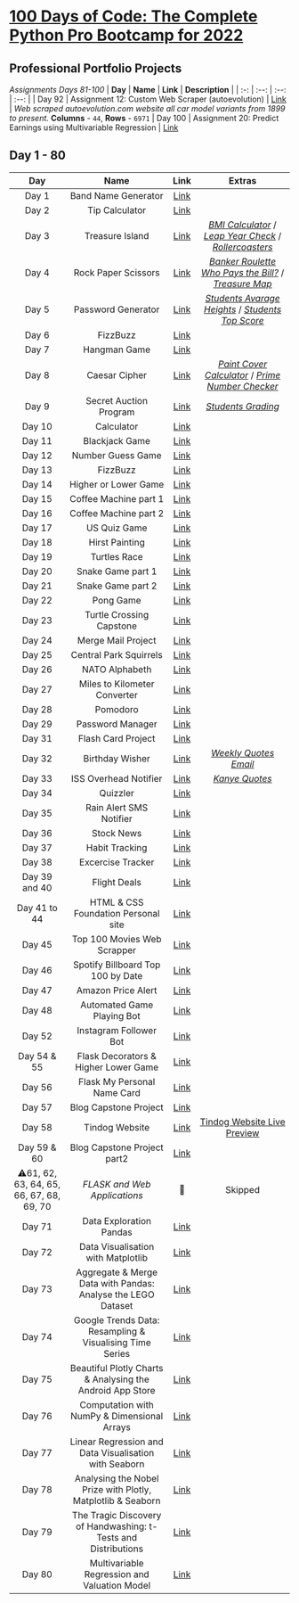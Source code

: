 # [100 Days of Code: The Complete Python Pro Bootcamp for 2022](https://www.udemy.com/course/100-days-of-code/)

## Professional Portfolio Projects
*Assignments Days 81-100*
| **Day** | **Name** | **Link** | **Description** |
| :-: | :--: | :--: | :--: |
| Day 92 | Assignment 12: Custom Web Scraper (autoevolution) | [Link](https://github.com/redrum88/autoevolution) | *Web scraped autoevolution.com website all car model variants from 1899 to present.* **Columns** - `44`, **Rows** - `6971`
| Day 100 | Assignment 20: Predict Earnings using Multivariable Regression | [Link](https://github.com/redrum88/100-Days-of-Code-Python-Bootcamp/blob/main/day_100_Determinants_of_Earnings.ipynb)

## Day 1 - 80
| **Day** | **Name** | **Link** | **Extras**
| :-: | :--: | :--: | :--:|
| Day  1 | Band Name Generator | [Link](https://github.com/redrum88/100-Days-of-Code-Python-Bootcamp/tree/main/Completed/day_1_band_generator) |
| Day  2 | Tip Calculator | [Link](https://github.com/redrum88/100-Days-of-Code-Python-Bootcamp/tree/main/Completed/day_2_tip_calculator) |
| Day  3 | Treasure Island | [Link](https://github.com/redrum88/100-Days-of-Code-Python-Bootcamp/tree/main/Completed/day_3_treasure_island) | [*BMI Calculator*](https://github.com/redrum88/100-Days-of-Code-Python-Bootcamp/tree/main/Completed/day_3_bmi_check) / [*Leap Year Check*](https://github.com/redrum88/100-Days-of-Code-Python-Bootcamp/tree/main/Completed/day_3_leap_year_check) / [*Rollercoasters*](https://github.com/redrum88/100-Days-of-Code-Python-Bootcamp/tree/main/Completed/day_3_rollercoaster) |
| Day 4 | Rock Paper Scissors | [Link](https://github.com/redrum88/100-Days-of-Code-Python-Bootcamp/tree/main/Completed/day_4_rock_paper_scissors) | [*Banker Roulette Who Pays the Bill?*](https://github.com/redrum88/100-Days-of-Code-Python-Bootcamp/tree/main/Completed/day_4_banker_roulette_who_pays_bill) / [*Treasure Map*](https://github.com/redrum88/100-Days-of-Code-Python-Bootcamp/tree/main/Completed/day_4_treasure_map)
| Day 5 | Password Generator | [Link](https://github.com/redrum88/100-Days-of-Code-Python-Bootcamp/tree/main/Completed/day_5_password_generator) | [*Students Avarage Heights*](https://github.com/redrum88/100-Days-of-Code-Python-Bootcamp/tree/main/Completed/day_5_students_avarage_heights) / [*Students Top Score*](https://github.com/redrum88/100-Days-of-Code-Python-Bootcamp/tree/main/Completed/day_5_students_top_score) |
| Day 6 | FizzBuzz | [Link](https://github.com/redrum88/100-Days-of-Code-Python-Bootcamp/tree/main/Completed/day_13_fizzbuzz_debug) |
| Day 7 | Hangman Game | [Link](https://github.com/redrum88/100-Days-of-Code-Python-Bootcamp/tree/Completed/main/day_7_hangman) |
|Day 8 | Caesar Cipher | [Link](https://github.com/redrum88/100-Days-of-Code-Python-Bootcamp/tree/main/Completed/day_8_caesar_cipher) | [*Paint Cover Calculator*](https://github.com/redrum88/100-Days-of-Code-Python-Bootcamp/tree/main/Completed/day_8_paint_cover_calculator) / [*Prime Number Checker*](https://github.com/redrum88/100-Days-of-Code-Python-Bootcamp/tree/main/Completed/day_8_prime_number_checker)
| Day 9 | Secret Auction Program | [Link](https://github.com/redrum88/100-Days-of-Code-Python-Bootcamp/tree/main/Completed/day_9_secret_auction_program) | [*Students Grading*](https://github.com/redrum88/100-Days-of-Code-Python-Bootcamp/tree/main/Completed/day_9_students_grading) |
| Day 10 | Calculator | [Link](https://github.com/redrum88/100-Days-of-Code-Python-Bootcamp/tree/main/Completed/day_10_calculator) |
| Day 11 | Blackjack Game | [Link](https://github.com/redrum88/100-Days-of-Code-Python-Bootcamp/tree/main/Completed/day_11_blackjack) |
| Day 12 | Number Guess Game | [Link](https://github.com/redrum88/100-Days-of-Code-Python-Bootcamp/tree/main/Completed/day_12_number_guess_game)
| Day 13 | FizzBuzz | [Link](https://github.com/redrum88/100-Days-of-Code-Python-Bootcamp/tree/main/Completed/day_13_fizzbuzz_debug)
| Day 14 | Higher or Lower Game | [Link](https://github.com/redrum88/100-Days-of-Code-Python-Bootcamp/tree/main/Completed/day_14_higher_lower_game)
| Day 15 | Coffee Machine part 1 | [Link](https://github.com/redrum88/100-Days-of-Code-Python-Bootcamp/tree/main/Completed/day_15_coffee_machine)
| Day 16 | Coffee Machine part 2 | [Link](https://github.com/redrum88/100-Days-of-Code-Python-Bootcamp/tree/main/Completed/day_15_coffee_machine)
| Day 17 | US Quiz Game | [Link](https://github.com/redrum88/100-Days-of-Code-Python-Bootcamp/tree/main/Completed/day_17_US_quiz_game)
| Day 18 | Hirst Painting | [Link](https://github.com/redrum88/100-Days-of-Code-Python-Bootcamp/tree/main/Completed/day_18_hirstpainting)
| Day 19 | Turtles Race | [Link](https://github.com/redrum88/100-Days-of-Code-Python-Bootcamp/tree/main/Completed/day_19_turtles_race)
| Day 20 | Snake Game part 1 | [Link](https://github.com/redrum88/100-Days-of-Code-Python-Bootcamp/tree/main/Completed/Day_20_snake_game)
| Day 21 | Snake Game part 2 | [Link](https://github.com/redrum88/100-Days-of-Code-Python-Bootcamp/tree/main/Completed/Day_20_snake_game)
| Day 22 | Pong Game | [Link](https://github.com/redrum88/100-Days-of-Code-Python-Bootcamp/tree/main/Completed/day_22_pong_game)
| Day 23 | Turtle Crossing Capstone | [Link](https://github.com/redrum88/100-Days-of-Code-Python-Bootcamp/tree/main/Completed/day_23_turtle_crossing_capstone)
| Day 24 | Merge Mail Project | [Link](https://github.com/redrum88/100-Days-of-Code-Python-Bootcamp/tree/main/Completed/day_24_mail_merge_project)
| Day 25 | Central Park Squirrels | [Link](https://github.com/redrum88/100-Days-of-Code-Python-Bootcamp/tree/main/Completed/day_25_central_park_squirrels)
| Day 26 | NATO Alphabeth | [Link](https://github.com/redrum88/100-Days-of-Code-Python-Bootcamp/tree/main/Completed/NATOalphabet)
| Day 27 | Miles to Kilometer Converter | [Link](https://github.com/redrum88/100-Days-of-Code-Python-Bootcamp/tree/main/Completed/day_27_miles_to_km_converter)
| Day 28 | Pomodoro | [Link](https://github.com/redrum88/100-Days-of-Code-Python-Bootcamp/tree/main/Completed/pomodoro)
| Day 29 | Password Manager | [Link](https://github.com/redrum88/100-Days-of-Code-Python-Bootcamp/tree/main/Completed/password_manager)
| Day 31 | Flash Card Project | [Link](https://github.com/redrum88/100-Days-of-Code-Python-Bootcamp/tree/main/Completed/day_30_flash_card_project)
| Day 32 | Birthday Wisher | [Link](https://github.com/redrum88/100-Days-of-Code-Python-Bootcamp/tree/main/Completed/birthday-wisher) | [*Weekly Quotes Email*](https://github.com/redrum88/100-Days-of-Code-Python-Bootcamp/tree/main/Completed/day32)
| Day 33 | ISS Overhead Notifier | [Link](https://github.com/redrum88/100-Days-of-Code-Python-Bootcamp/tree/main/Completed/day_33_iss_overhead_notifier) | [*Kanye Quotes*](https://github.com/redrum88/100-Days-of-Code-Python-Bootcamp/tree/main/Completed/day_33_kanye_quotes)
| Day 34 | Quizzler | [Link](https://github.com/redrum88/100-Days-of-Code-Python-Bootcamp/tree/main/Completed/day_34_quizzler)
| Day 35 | Rain Alert SMS Notifier | [Link](https://github.com/redrum88/100-Days-of-Code-Python-Bootcamp/tree/main/Completed/day_35_rain_alert)
| Day 36 | Stock News | [Link](https://github.com/redrum88/100-Days-of-Code-Python-Bootcamp/tree/main/Completed/day_36_stock_news)
| Day 37 | Habit Tracking | [Link](https://github.com/redrum88/100-Days-of-Code-Python-Bootcamp/tree/main/Completed/habit_tracking)
| Day 38 | Excercise Tracker | [Link](https://github.com/redrum88/100-Days-of-Code-Python-Bootcamp/tree/main/Completed/day_38_exercise_tracker)
| Day 39 and 40 | Flight Deals | [Link](https://github.com/redrum88/100-Days-of-Code-Python-Bootcamp/tree/main/Completed/day_39_flight_deals)
| Day 41 to 44 | HTML & CSS Foundation Personal site | [Link](https://redrum88.github.io/)
| Day 45 | Top 100 Movies Web Scrapper | [Link](https://github.com/redrum88/100-Days-of-Code-Python-Bootcamp/tree/main/Completed/day_45_bs4_100_movies_to_watch)
| Day 46 | Spotify Billboard Top 100 by Date | [Link](https://github.com/redrum88/100-Days-of-Code-Python-Bootcamp/tree/main/Completed/day_46_spotify_playlist)
| Day 47 | Amazon Price Alert | [Link](https://github.com/redrum88/100-Days-of-Code-Python-Bootcamp/tree/main/Completed/day_47_amazon_alert)
| Day 48 | Automated Game Playing Bot | [Link](https://github.com/redrum88/100-Days-of-Code-Python-Bootcamp/tree/main/Completed/day_48_game_playing_bot/)
| Day 52 | Instagram Follower Bot | [Link](https://github.com/redrum88/100-Days-of-Code-Python-Bootcamp/tree/main/Completed/day_52_insta_bot)
| Day 54 & 55 | Flask Decorators & Higher Lower Game | [Link](https://github.com/redrum88/100-Days-of-Code-Python-Bootcamp/tree/main/Completed/day_54_flask)
| Day 56 | Flask My Personal Name Card | [Link](https://github.com/redrum88/100-Days-of-Code-Python-Bootcamp/tree/main/Completed/day_56_my_personal_site)
| Day 57 | Blog Capstone Project | [Link](https://github.com/redrum88/100-Days-of-Code-Python-Bootcamp/tree/main/Completed/day_57_blog_capstone)
| Day 58 | Tindog Website | [Link](https://github.com/redrum88/100-Days-of-Code-Python-Bootcamp/tree/main/Completed/tindog) | [Tindog Website Live Preview](https://kedevo.com/tindog/)
| Day 59 & 60 | Blog Capstone Project part2 | [Link](https://github.com/redrum88/100-Days-of-Code-Python-Bootcamp/tree/main/Completed/day_59_blog_capstone_part2)
| ⚠️61, 62, 63, 64, 65, 66, 67, 68, 69, 70 | *FLASK and Web Applications* | 🤮 | Skipped |
| Day 71 | Data Exploration Pandas | [Link](https://github.com/redrum88/100-Days-of-Code-Python-Bootcamp/tree/main/Completed/day_71_data_exploration_pandas_college_major)
| Day 72 | Data Visualisation with Matplotlib | [Link](https://github.com/redrum88/100-Days-of-Code-Python-Bootcamp/tree/main/Completed/day_72_data_visualisation_with_matplotlib)
| Day 73 | Aggregate & Merge Data with Pandas: Analyse the LEGO Dataset | [Link](https://github.com/redrum88/100-Days-of-Code-Python-Bootcamp/tree/main/Completed/day_73_aggregate_and_merge_data_with_pandas)
| Day 74 | Google Trends Data: Resampling & Visualising Time Series | [Link](https://github.com/redrum88/100-Days-of-Code-Python-Bootcamp/tree/main/Completed/day_74_google_trends_data_resampling_and_visualising_time_series)
| Day 75 | Beautiful Plotly Charts & Analysing the Android App Store | [Link](https://github.com/redrum88/100-Days-of-Code-Python-Bootcamp/tree/main/Completed/day_75_beautiful_plotly_charts_and_analysing_android_app_store)
| Day 76 | Computation with NumPy & Dimensional Arrays | [Link](https://github.com/redrum88/100-Days-of-Code-Python-Bootcamp/blob/main/Completed/day_76_computation_with_numpy_and_dimensional_arrays/day_76_Computation_with_NumPy_and_N_Dimensional_Arrays.ipynb)
| Day 77 | Linear Regression and Data Visualisation with Seaborn | [Link](https://github.com/redrum88/100-Days-of-Code-Python-Bootcamp/blob/main/day_77_seaborn_and_linear_regression.ipynb)
| Day 78 | Analysing the Nobel Prize with Plotly, Matplotlib & Seaborn | [Link](https://github.com/redrum88/100-Days-of-Code-Python-Bootcamp/blob/main/day_78_nobel_prize_analysis.ipynb)
| Day 79 | The Tragic Discovery of Handwashing: t-Tests and Distributions | [Link]()
| Day 80 | Multivariable Regression and Valuation Model | [Link](https://github.com/redrum88/100-Days-of-Code-Python-Bootcamp/blob/main/day_80_Multivariable_Regression_and_Valuation_Model_(start).ipynb)
